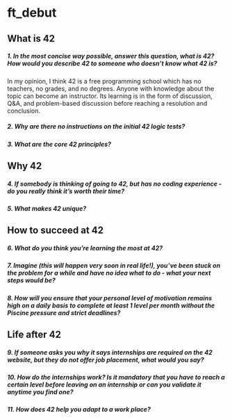 # ft_debut
## What is 42
##### 1. In the most concise way possible, answer this question, what is 42? How would you describe 42 to someone who doesn’t know what 42 is?
In my opinion, I think 42 is a free programming school which has no teachers, no grades, and no degrees. Anyone with knowledge about the topic can become an instructor. Its learning is in the form of discussion, Q&A, and problem-based discussion before reaching a resolution and conclusion.
##### 2. Why are there no instructions on the initial 42 logic tests?
##### 3. What are the core 42 principles?
## Why 42
##### 4. If somebody is thinking of going to 42, but has no coding experience - do you really think it’s worth their time?
##### 5. What makes 42 unique?
## How to succeed at 42
##### 6. What do you think you’re learning the most at 42?
##### 7. Imagine (this will happen very soon in real life!), you’ve been stuck on the problem for a while and have no idea what to do - what your next steps would be?
##### 8. How will you ensure that your personal level of motivation remains high on a daily basis to complete at least 1 level per month without the Piscine pressure and strict deadlines?
## Life after 42
##### 9. If someone asks you why it says internships are required on the 42 website, but they do not offer job placement, what would you say?
##### 10. How do the internships work? Is it mandatory that you have to reach a certain level before leaving on an internship or can you validate it anytime you find one?
##### 11. How does 42 help you adapt to a work place?
